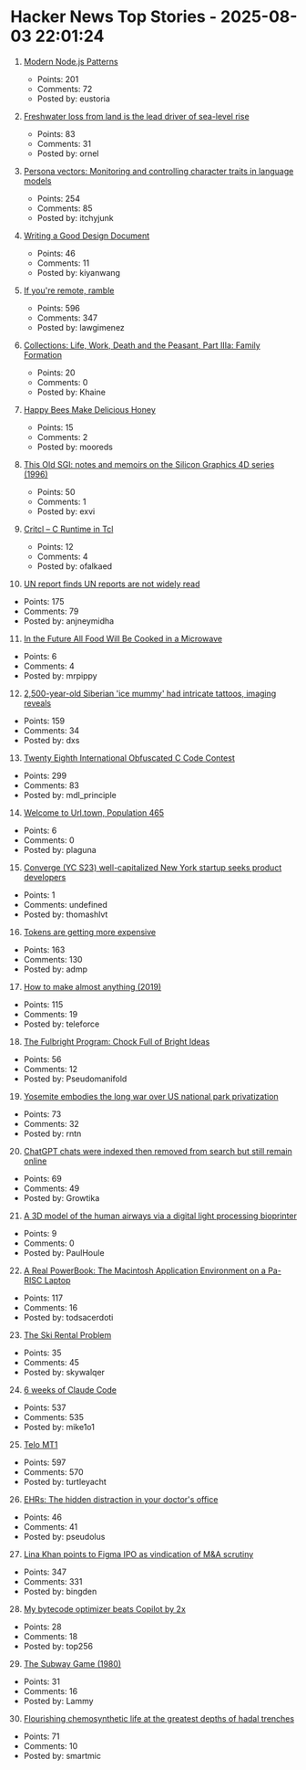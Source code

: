 # Hacker News Top Stories - 2025-08-03 22:01:24

1. [Modern Node.js Patterns](https://kashw1n.com/blog/nodejs-2025/)
   - Points: 201
   - Comments: 72
   - Posted by: eustoria

2. [Freshwater loss from land is the lead driver of sea-level rise](https://news.asu.edu/20250725-environment-and-sustainability-new-global-study-shows-freshwater-disappearing-alarming)
   - Points: 83
   - Comments: 31
   - Posted by: ornel

3. [Persona vectors: Monitoring and controlling character traits in language models](https://www.anthropic.com/research/persona-vectors)
   - Points: 254
   - Comments: 85
   - Posted by: itchyjunk

4. [Writing a Good Design Document](https://grantslatton.com/how-to-design-document)
   - Points: 46
   - Comments: 11
   - Posted by: kiyanwang

5. [If you're remote, ramble](https://stephango.com/ramblings)
   - Points: 596
   - Comments: 347
   - Posted by: lawgimenez

6. [Collections: Life, Work, Death and the Peasant, Part IIIa: Family Formation](https://acoup.blog/2025/08/01/collections-life-work-death-and-the-peasant-part-iiia-family-formation/)
   - Points: 20
   - Comments: 0
   - Posted by: Khaine

7. [Happy Bees Make Delicious Honey](https://shop.bouldervalleyhoney.com/pages/boulder-valley-honey-happy-bees-make-delicious-honey%e2%84%a2)
   - Points: 15
   - Comments: 2
   - Posted by: mooreds

8. [This Old SGI: notes and memoirs on the Silicon Graphics 4D series (1996)](https://archive.irixnet.org/thisoldsgi/)
   - Points: 50
   - Comments: 1
   - Posted by: exvi

9. [Critcl – C Runtime in Tcl](https://andreas-kupries.github.io/critcl/)
   - Points: 12
   - Comments: 4
   - Posted by: ofalkaed

10. [UN report finds UN reports are not widely read](https://www.reuters.com/world/un-report-finds-united-nations-reports-are-not-widely-read-2025-08-01/)
   - Points: 175
   - Comments: 79
   - Posted by: anjneymidha

11. [In the Future All Food Will Be Cooked in a Microwave](https://www.colincornaby.me/2025/08/in-the-future-all-food-will-be-cooked-in-a-microwave-and-if-you-cant-deal-with-that-then-you-need-to-get-out-of-the-kitchen/)
   - Points: 6
   - Comments: 4
   - Posted by: mrpippy

12. [2,500-year-old Siberian 'ice mummy' had intricate tattoos, imaging reveals](https://www.bbc.com/news/articles/c4gzx0zm68vo)
   - Points: 159
   - Comments: 34
   - Posted by: dxs

13. [Twenty Eighth International Obfuscated C Code Contest](https://www.ioccc.org/2024/index.html)
   - Points: 299
   - Comments: 83
   - Posted by: mdl_principle

14. [Welcome to Url.town, Population 465](https://url.town/)
   - Points: 6
   - Comments: 0
   - Posted by: plaguna

15. [Converge (YC S23) well-capitalized New York startup seeks product developers](https://www.runconverge.com/careers)
   - Points: 1
   - Comments: undefined
   - Posted by: thomashlvt

16. [Tokens are getting more expensive](https://ethanding.substack.com/p/ai-subscriptions-get-short-squeezed)
   - Points: 163
   - Comments: 130
   - Posted by: admp

17. [How to make almost anything (2019)](https://fab.cba.mit.edu/classes/863.19/CBA/people/dsculley/index.html)
   - Points: 115
   - Comments: 19
   - Posted by: teleforce

18. [The Fulbright Program: Chock Full of Bright Ideas](https://bastian.rieck.me/blog/2025/fulbright/)
   - Points: 56
   - Comments: 12
   - Posted by: Pseudomanifold

19. [Yosemite embodies the long war over US national park privatization](https://theconversation.com/yosemite-embodies-the-long-war-over-us-national-park-privatization-261133)
   - Points: 73
   - Comments: 32
   - Posted by: rntn

20. [ChatGPT chats were indexed then removed from search but still remain online](https://growtika.com/chatgpt-shared-chats-seo-indexing-privacy-leak/)
   - Points: 69
   - Comments: 49
   - Posted by: Growtika

21. [A 3D model of the human airways via a digital light processing bioprinter](https://analyticalsciencejournals.onlinelibrary.wiley.com/doi/10.1002/bit.29013)
   - Points: 9
   - Comments: 0
   - Posted by: PaulHoule

22. [A Real PowerBook: The Macintosh Application Environment on a Pa-RISC Laptop](http://oldvcr.blogspot.com/2025/08/a-real-powerbook-macintosh-application.html)
   - Points: 117
   - Comments: 16
   - Posted by: todsacerdoti

23. [The Ski Rental Problem](https://lesves.github.io/articles/ski-rental/)
   - Points: 35
   - Comments: 45
   - Posted by: skywalqer

24. [6 weeks of Claude Code](https://blog.puzzmo.com/posts/2025/07/30/six-weeks-of-claude-code/)
   - Points: 537
   - Comments: 535
   - Posted by: mike1o1

25. [Telo MT1](https://www.telotrucks.com/)
   - Points: 597
   - Comments: 570
   - Posted by: turtleyacht

26. [EHRs: The hidden distraction in your doctor's office](https://spectrum.ieee.org/electronic-health-records)
   - Points: 46
   - Comments: 41
   - Posted by: pseudolus

27. [Lina Khan points to Figma IPO as vindication of M&A scrutiny](https://techcrunch.com/2025/08/02/lina-khan-points-to-figma-ipo-as-vindication-for-ma-scrutiny/)
   - Points: 347
   - Comments: 331
   - Posted by: bingden

28. [My bytecode optimizer beats Copilot by 2x](https://deviantabstraction.com/2025/07/29/how-my-bytecode-optimizer-beats-copilot-by-2x/)
   - Points: 28
   - Comments: 18
   - Posted by: top256

29. [The Subway Game (1980)](https://www.gricer.com/subway_game/subway_game.html)
   - Points: 31
   - Comments: 16
   - Posted by: Lammy

30. [Flourishing chemosynthetic life at the greatest depths of hadal trenches](https://www.nature.com/articles/s41586-025-09317-z)
   - Points: 71
   - Comments: 10
   - Posted by: smartmic

